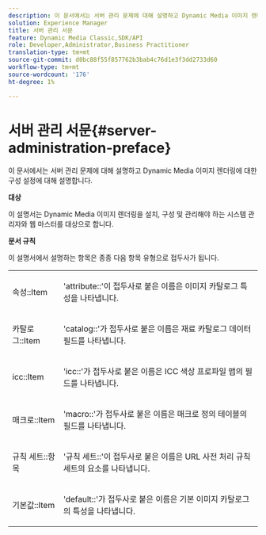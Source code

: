 ```yaml
---
description: 이 문서에서는 서버 관리 문제에 대해 설명하고 Dynamic Media 이미지 렌더링에 대한 구성 설정에 대해 설명합니다.
solution: Experience Manager
title: 서버 관리 서문
feature: Dynamic Media Classic,SDK/API
role: Developer,Administrator,Business Practitioner
translation-type: tm+mt
source-git-commit: d0bc88f55f857762b3bab4c76d1e3f3dd2733d60
workflow-type: tm+mt
source-wordcount: '176'
ht-degree: 1%

---
```



# 서버 관리 서문{#server-administration-preface}

이 문서에서는 서버 관리 문제에 대해 설명하고 Dynamic Media 이미지 렌더링에 대한 구성 설정에 대해 설명합니다.

**대상**

이 설명서는 Dynamic Media 이미지 렌더링을 설치, 구성 및 관리해야 하는 시스템 관리자와 웹 마스터를 대상으로 합니다.

**문서 규칙**

이 설명서에서 설명하는 항목은 종종 다음 항목 유형으로 접두사가 됩니다.

<table id="simpletable_E96BA470B3CE4266A9E6ED0440A56C40"> 
 <tr class="strow"> 
  <td class="stentry"> <p>속성::Item </p></td> 
  <td class="stentry"> <p>'attribute::'이 접두사로 붙은 이름은 이미지 카탈로그 특성을 나타냅니다. </p></td> 
 </tr> 
 <tr class="strow"> 
  <td class="stentry"> <p>카탈로그::Item </p></td> 
  <td class="stentry"> <p>'catalog::'가 접두사로 붙은 이름은 재료 카탈로그 데이터 필드를 나타냅니다. </p></td> 
 </tr> 
 <tr class="strow"> 
  <td class="stentry"> <p>icc::Item </p></td> 
  <td class="stentry"> <p>'icc::'가 접두사로 붙은 이름은 ICC 색상 프로파일 맵의 필드를 나타냅니다. </p></td> 
 </tr> 
 <tr class="strow"> 
  <td class="stentry"> <p>매크로::Item </p></td> 
  <td class="stentry"> <p>'macro::'가 접두사로 붙은 이름은 매크로 정의 테이블의 필드를 나타냅니다. </p></td> 
 </tr> 
 <tr class="strow"> 
  <td class="stentry"> <p>규칙 세트::항목 </p></td> 
  <td class="stentry"> <p>'규칙 세트::'이 접두사로 붙은 이름은 URL 사전 처리 규칙 세트의 요소를 나타냅니다. </p></td> 
 </tr> 
 <tr class="strow"> 
  <td class="stentry"> <p>기본값::Item </p></td> 
  <td class="stentry"> <p>'default::'가 접두사로 붙은 이름은 기본 이미지 카탈로그의 특성을 나타냅니다. </p></td> 
 </tr> 
</table>

